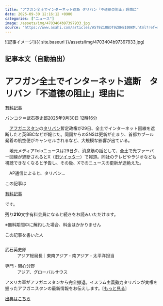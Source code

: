 ```yaml
---
title: "アフガン全土でインターネット遮断 タリバン「不道徳の阻止」理由に"
date: 2025-09-30 12:16:12 +0900
categories: ["ニュース"]
image: /assets/img/4703404b97397933.jpg
source: "https://www.asahi.com/articles/AST9Z10BDT9ZUHBI00KM.html?ref=rss"
---
```


![記事イメージ]({{ site.baseurl }}/assets/img/4703404b97397933.jpg)

## 記事本文（自動抽出）
<div><main role="main" id="main"><p></p><div class="y_Qv3"><h1>アフガン全土でインターネット遮断　タリバン「不道徳の阻止」理由に</h1><div class="mhPng"><p><span class="fNPYU Q_Shz"><a href="//www.asahi.com/news/gold.html?iref=com_gold">有料記事</a></span></p><span class="H8KYB">バンコク＝武石英史郎</span><span class="UDj4P"><time datetime="2025-09-30T03:16:12.000Z">2025年9月30日 12時16分</time></span></div></div><p id="gsm_above_SnsUtilityArea"></p><p x-component-name="CommentHeadline" x-component-data='{"commentCount":0,"commentators":[],"mode":"pc"}'></p><div class="nfyQp"><p>　<a href="//www.asahi.com/topics/word/%E3%82%A2%E3%83%95%E3%82%AC%E3%83%8B%E3%82%B9%E3%82%BF%E3%83%B3.html" title="アフガニスタン のトピックスを開く" class="eWgMZ">アフガニスタン</a>の<a href="//www.asahi.com/topics/word/%E3%82%BF%E3%83%AA%E3%83%90%E3%83%BC%E3%83%B3.html" title="タリバン のトピックスを開く" class="eWgMZ">タリバン</a>暫定政権が29日、全土でインターネット回線を遮断したと英BBCなどが報じた。同国からのSNSは更新が止まり、首都カブール発着の航空便がキャンセルされるなど、大規模な影響が出ている。</p><p>　地元メディアToloニュースは29日夕、消息筋の話として、全土で光ファーバー回線が遮断されるとX（旧<a href="//www.asahi.com/topics/word/%E3%83%84%E3%82%A4%E3%83%83%E3%82%BF%E3%83%BC.html" title="ツイッター のトピックスを開く" class="eWgMZ">ツイッター</a>）で報道。同社のテレビやラジオなども視聴できなくなると予告し、その後、Xでのニュースの更新が途絶えた。</p><p class="Lujdo">　AP通信によると、タリバン…</p></div><p></p><div class="NbZMW"><div class="PxAm1"><p>この記事は</p><img src="//www.asahicom.jp/images/icon_key_gold.png" alt><a href="//www.asahi.com/news/gold.html?iref=com_1kiji_g_0">有料記事</a><p>です。</p><span class="Zgt88">残り<b>210</b>文字</span><span class="hideFromApp">有料会員になると続きをお読みいただけます。</span></div><p class="eQShK">※無料期間中に解約した場合、料金はかかりません</p></div><div x-component-name="WriterProfile" x-component-data='{"writerProfile":{"writerProfileList":[{"name":"武石英史郎","code":"3aaeaf4783e8f0f23354382b6f658ed812b85d8d4f0ab02118ae3d63b8308433","department":"アジア総局長","role":"東南アジア・南アジア・太平洋担当","specialtyAndInterest":"アジア、グローバルサウス","isFollowed":false,"introduction":"1991年入社。ニューデリー、イスラマバード、カイロの駐在を経て、2024年1月からバンコクで勤務。趣味は現地の食材を使った自炊。新潟県見附市出身。","iconImageUrl":"https://profile-image.kraken.asahi.com/3aaeaf4783e8f0f23354382b6f658ed812b85d8d4f0ab02118ae3d63b8308433","canSendFanLetter":true}],"isWriterFollowAvailableMember":false},"isFreeArea":true}'><div id="writerProfile" class="yT62y"><p class="FPrYd">この記事を書いた人</p><div class="jdPPS"><div class="zRkIz"><a href="/reporter-bio/3aaeaf4783e8f0f23354382b6f658ed812b85d8d4f0ab02118ae3d63b8308433?iref=article_reporter_profile" class="CES5K"></a><div class="iKuvI"><figure class="BKNFc"><img src="https://profile-image.kraken.asahi.com/3aaeaf4783e8f0f23354382b6f658ed812b85d8d4f0ab02118ae3d63b8308433" alt></figure><dl class="WptL0"><dt>武石英史郎</dt><dd>アジア総局長｜東南アジア・南アジア・太平洋担当</dd></dl></div><dl class="PXedm"><dt>専門・関心分野</dt><dd>アジア、グローバルサウス</dd></dl></div></div></div></div><p x-component-name="ArticleCommentList" x-component-data='{"commentCount":0,"commentList":[],"shareUrlBase":"https://www.asahi.com/articles/AST9Z10BDT9ZUHBI00KM.html","articleId":"AST9Z10BDT9ZUHBI00KM","commentIdParam":"","equalCommentIdIndex":-1,"isAuthorized":false,"isFreePlan":false,"isPaidMember":false,"isPresent":false,"isHazard":false,"freeUrlBase":"//www.asahi.com","digitalUrlBase":"//digital.asahi.com"}'></p><div class="GA13d"><div class="eGTLS"><p>アメリカ軍がアフガニスタンから完全撤退。イスラム主義勢力タリバンが実権を握ったアフガニスタンの最新情報をお伝えします。[<a href="https://www.asahi.com/topics/AP-d8d5fa8d-4c92-484a-b1c5-32e9ff6dc3a3/?iref=kijishita_link">もっと見る</a>]</p></div></div></main></div>

[出典はこちら](https://www.asahi.com/articles/AST9Z10BDT9ZUHBI00KM.html?ref=rss)
